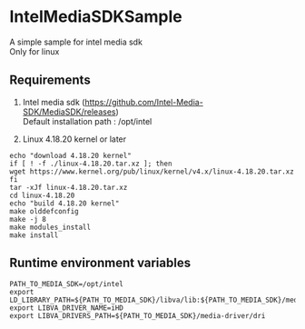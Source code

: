# IntelMediaSDKSample
A simple sample for intel media sdk <br>
Only for linux 

## Requirements

1. Intel media sdk (https://github.com/Intel-Media-SDK/MediaSDK/releases) <br>
Default installation path : /opt/intel 

2. Linux 4.18.20 kernel or later

```
echo "download 4.18.20 kernel"
if [ ! -f ./linux-4.18.20.tar.xz ]; then
wget https://www.kernel.org/pub/linux/kernel/v4.x/linux-4.18.20.tar.xz
fi
tar -xJf linux-4.18.20.tar.xz
cd linux-4.18.20
echo "build 4.18.20 kernel"
make olddefconfig
make -j 8
make modules_install
make install
```
##  Runtime environment variables

```
PATH_TO_MEDIA_SDK=/opt/intel
export LD_LIBRARY_PATH=${PATH_TO_MEDIA_SDK}/libva/lib:${PATH_TO_MEDIA_SDK}/mediasdk/lib64
export LIBVA_DRIVER_NAME=iHD
export LIBVA_DRIVERS_PATH=${PATH_TO_MEDIA_SDK}/media-driver/dri
```